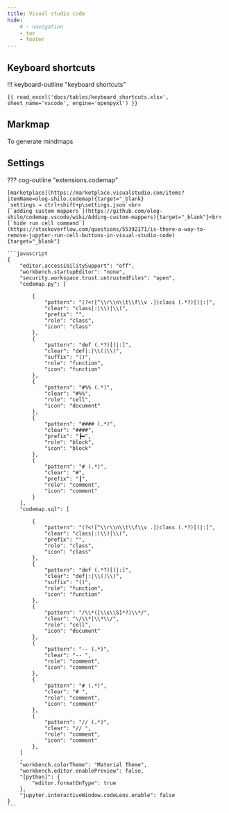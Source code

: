 ```yaml
---
title: Visual studio code
hide:
    # - navigation
    - toc
    - footer
---
```


## Keyboard shortcuts

!!! keyboard-outline "keyboard shortcuts"

    {{ read_excel('docs/tables/keyboard_shortcuts.xlsx', sheet_name='vscode', engine='openpyxl') }}

## Markmap

To generate mindmaps

## Settings

??? cog-outline "extensions.codemap"

    [marketplace](https://marketplace.visualstudio.com/items?itemName=oleg-shilo.codemap){target="_blank}
    `settings → ctrl+shift+p\settings.json`<br>
    [`adding custom mappers`](https://github.com/oleg-shilo/codemap.vscode/wiki/Adding-custom-mappers){target="_blank"}<br>
    [`hide run cell command`](https://stackoverflow.com/questions/55392171/is-there-a-way-to-remove-jupyter-run-cell-buttons-in-visual-studio-code){target="_blank"}

    ```javascript
    {
        "editor.accessibilitySupport": "off",
        "workbench.startupEditor": "none",
        "security.workspace.trust.untrustedFiles": "open",
        "codemap.py": [

            {
                "pattern": "(?<![^\\r\\n\\t\\f\\v .])class (.*?)[(|:]",
                "clear": "class|:|\\)|\\(",
                "prefix": "",
                "role": "class",
                "icon": "class"
            },
            {
                "pattern": "def (.*?)[(|:]",
                "clear": "def|:|\\(|\\)",
                "suffix": "()",
                "role": "function",
                "icon": "function"
            },
            {
                "pattern": "#%% (.*)",
                "clear": "#%%",
                "role": "cell",
                "icon": "document"
            },
            {
                "pattern": "#### (.*)",
                "clear": "####",
                "prefix": "┣━",
                "role": "block",
                "icon": "block"
            },
            {
                "pattern": "# (.*)",
                "clear": "#",
                "prefix": "┃",
                "role": "comment",
                "icon": "comment"
            }
        ],
        "codemap.sql": [

            {
                "pattern": "(?<![^\\r\\n\\t\\f\\v .])class (.*?)[(|:]",
                "clear": "class|:|\\)|\\(",
                "prefix": "",
                "role": "class",
                "icon": "class"
            },
            {
                "pattern": "def (.*?)[(|:]",
                "clear": "def|:|\\(|\\)",
                "suffix": "()",
                "role": "function",
                "icon": "function"
            },
            {
                "pattern": "/\\*([\\s\\S]*?)\\*/",
                "clear": "\/\\*|\\*\\/",
                "role": "cell",
                "icon": "document"
            },
            {
                "pattern": "-- (.*)",
                "clear": "-- ",
                "role": "comment",
                "icon": "comment"
            },
            {
                "pattern": "# (.*)",
                "clear": "# ",
                "role": "comment",
                "icon": "comment"
            },
            {
                "pattern": "// (.*)",
                "clear": "// ",
                "role": "comment",
                "icon": "comment"
            },
        ]
        ,
        "workbench.colorTheme": "Material Theme",
        "workbench.editor.enablePreview": false,
        "[python]": {
            "editor.formatOnType": true
        },
        "jupyter.interactiveWindow.codeLens.enable": false
    }
    ```


